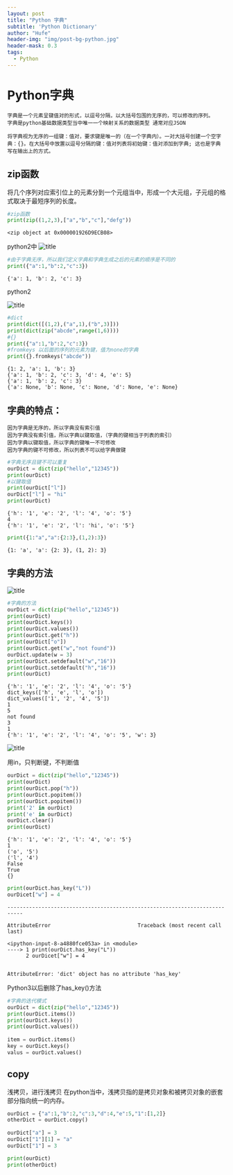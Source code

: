 ```yaml
---
layout: post
title: "Python 字典"
subtitle: 'Python Dictionary'
author: "Hufe"
header-img: "img/post-bg-python.jpg"
header-mask: 0.3
tags:
  - Python
---
```

# Python字典
    字典是一个元素呈键值对的形式，以逗号分隔，以大括号包围的无序的，可以修改的序列。
    字典是python基础数据类型当中唯一一个映射关系的数据类型 通常对应JSON
    
    将字典视为无序的一组键：值对，要求键是唯一的（在一个字典内）。一对大括号创建一个空字典：{}。在大括号中放置以逗号分隔的键：值对列表将初始键：值对添加到字典; 这也是字典写在输出上的方式。

## zip函数
将几个序列对应索引位上的元素分到一个元组当中，形成一个大元组，子元组的格式取决于最短序列的长度。


```python
#zip函数
print(zip((1,2,3),["a","b","c"],"defg"))
```

    <zip object at 0x000001926D9ECB08>


python2中
![title](https://raw.githubusercontent.com/huifeng09/GitNote-Images/master/gitnote/2019/03/15/1552658680293-1552658680407.png)


```python
#由于字典无序，所以我们定义字典和字典生成之后的元素的顺序是不同的
print({"a":1,"b":2,"c":3})
```

    {'a': 1, 'b': 2, 'c': 3}


python2

![title](https://raw.githubusercontent.com/huifeng09/GitNote-Images/master/gitnote/2019/03/15/1552658691846-1552658691849.png)


```python
#dict    
print(dict([(1,2),("a",1),("b",3)]))    
print(dict(zip("abcde",range(1,6))))
#{}  
print({"a":1,"b":2,"c":3})  
#fromkeys 以后面的序列的元素为键，值为none的字典  
print({}.fromkeys("abcde")) 
```

    {1: 2, 'a': 1, 'b': 3}
    {'a': 1, 'b': 2, 'c': 3, 'd': 4, 'e': 5}
    {'a': 1, 'b': 2, 'c': 3}
    {'a': None, 'b': None, 'c': None, 'd': None, 'e': None}


## 字典的特点：
    因为字典是无序的，所以字典没有索引值
    因为字典没有索引值，所以字典以键取值，（字典的键相当于列表的索引）
    因为字典以键取值，所以字典的键唯一不可修改
    因为字典的键不可修改，所以列表不可以给字典做键


```python
#字典无序且键不可以重复 
ourDict = dict(zip("hello","12345"))    
print(ourDict)  
#以键取值   
print(ourDict["l"])
ourDict["l"] = "hi"
print(ourDict)
```

    {'h': '1', 'e': '2', 'l': '4', 'o': '5'}
    4
    {'h': '1', 'e': '2', 'l': 'hi', 'o': '5'}



```python
print({1:"a","a":{2:3},(1,2):3})
```

    {1: 'a', 'a': {2: 3}, (1, 2): 3}


## 字典的方法
![title](https://raw.githubusercontent.com/huifeng09/GitNote-Images/master/gitnote/2019/03/15/1552658818329-1552658818332.png)


```python
#字典的方法  
ourDict = dict(zip("hello","12345"))    
print(ourDict)  
print(ourDict.keys())   
print(ourDict.values())
print(ourDict.get("h"))
print(ourDict["o"])
print(ourDict.get("w","not found"))
ourDict.update(w = 3)
print(ourDict.setdefault("w","16"))
print(ourDict.setdefault("h","16"))
print(ourDict)
```

    {'h': '1', 'e': '2', 'l': '4', 'o': '5'}
    dict_keys(['h', 'e', 'l', 'o'])
    dict_values(['1', '2', '4', '5'])
    1
    5
    not found
    3
    1
    {'h': '1', 'e': '2', 'l': '4', 'o': '5', 'w': 3}


![title](https://raw.githubusercontent.com/huifeng09/GitNote-Images/master/gitnote/2019/03/15/1552658868062-1552658868065.png)

用in，只判断键，不判断值


```python
ourDict = dict(zip("hello","12345"))    
print(ourDict)  
print(ourDict.pop("h")) 
print(ourDict.popitem())    
print(ourDict.popitem())
print('2' in ourDict)
print('e' in ourDict)
ourDict.clear()
print(ourDict)

```

    {'h': '1', 'e': '2', 'l': '4', 'o': '5'}
    1
    ('o', '5')
    ('l', '4')
    False
    True
    {}



```python
print(ourDict.has_key("L")) 
ourDicet["w"] = 4
```


    ---------------------------------------------------------------------------
    
    AttributeError                            Traceback (most recent call last)
    
    <ipython-input-8-a4880fce053a> in <module>
    ----> 1 print(ourDict.has_key("L"))
          2 ourDicet["w"] = 4


    AttributeError: 'dict' object has no attribute 'has_key'


Python3以后删除了has_key()方法


```python
#字典的迭代模式
ourDict = dict(zip("hello","12345"))    
print(ourDict.items())  
print(ourDict.keys())   
print(ourDict.values()) 
    
item = ourDict.items()  
key = ourDict.keys()            
valus = ourDict.values()
```

## copy 
浅拷贝，进行浅拷贝
    在python当中，浅拷贝指的是拷贝对象和被拷贝对象的嵌套部分指向统一的内存。


```python
ourDict = {"a":1,"b":2,"c":3,"d":4,"e":5,"1":[1,2]} 
otherDict = ourDict.copy()  
    
ourDict["a"] = 3
ourDict["1"][1] = "a"
ourDict["1"] = 3

print(ourDict)
print(otherDict)
```
